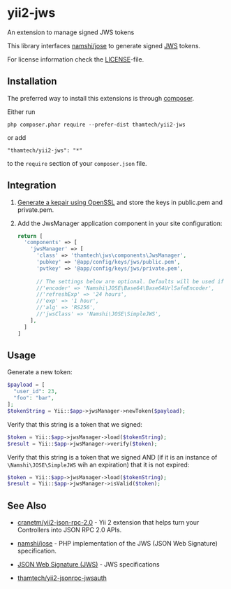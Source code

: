 yii2-jws
========

An extension to manage signed JWS tokens

This library interfaces
[namshi/jose](http://github.com/namshi/jose) to generate signed
[JWS](https://tools.ietf.org/html/rfc7515) tokens.

For license information check the [LICENSE](LICENSE.md)-file.

Installation
------------

The preferred way to install this extensions is through [composer](http://getcomposer.org/download/).

Either run
```
php composer.phar require --prefer-dist thamtech/yii2-jws
```
or add
```
"thamtech/yii2-jws": "*"
```
to the `require` section of your `composer.json` file.

Integration
-----------

1. [Generate a kepair using OpenSSL](https://en.wikibooks.org/wiki/Cryptography/Generate_a_keypair_using_OpenSSL)
   and store the keys in public.pem and private.pem.

2. Add the JwsManager application component in your site configuration:

    ```php
    return [
      'components' => [
        'jwsManager' => [
          'class' => 'thamtech\jws\components\JwsManager',
          'pubkey' => '@app/config/keys/jws/public.pem',
          'pvtkey' => '@app/config/keys/jws/private.pem',
          
          // The settings below are optional. Defaults will be used if not set here.
          //'encoder' => 'Namshi\JOSE\Base64\Base64UrlSafeEncoder',
          //'refreshExp' => '24 hours',
          //'exp' => '1 hour',
          //'alg' => 'RS256',
          //'jwsClass' => 'Namshi\JOSE\SimpleJWS',
        ],
      ]
    ]
    ```

Usage
-----

Generate a new token:
```php
$payload = [
  "user_id": 23,
  "foo": "bar",
];
$tokenString = Yii::$app->jwsManager->newToken($payload);
```

Verify that this string is a token that we signed:
```php
$token = Yii::$app->jwsManager->load($tokenString);
$result = Yii::$app->jwsManager->verify($token);
```

Verify that this string is a token that we signed AND (if it is an instance
of `\Namshi\JOSE\SimpleJWS` wih an expiration) that it is not expired:
```php
$token = Yii::$app->jwsManager->load($tokenString);
$result = Yii::$app->jwsManager->isValid($token);
```

See Also
--------

* [cranetm/yii2-json-rpc-2.0](http://github.com/cranetm/yii2-json-rpc-2.0) - Yii 2
  extension that helps turn your Controllers into JSON RPC 2.0 APIs.
  
* [namshi/jose](http://github.com/namshi/jose) - PHP implementation of the
  JWS (JSON Web Signature) specification.
  
* [JSON Web Signature (JWS)](https://tools.ietf.org/html/rfc7515) - JWS specifications

* [thamtech/yii2-jsonrpc-jwsauth](http://github.com/thamtech/yii2-jsonrpc-jwsauth)
